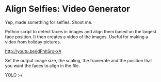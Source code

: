 Align Selfies: Video Generator
==============================

Yep, made something for selfies. Shoot me.

Python script to detect faces in images and align them based on the largest face position. It then creates a video of the images. Useful for making a video from holiday pictures.

http://youtu.be/jdFhhSro-xA

Set the output image size, the scaling, the framerate and the position that you want the faces to align in the file.

YOLO :-/
